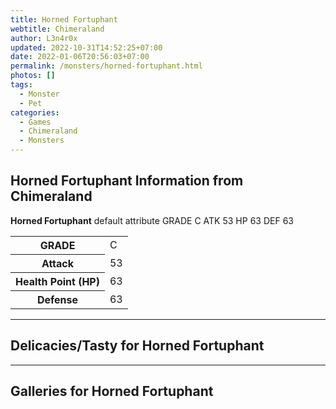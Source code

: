 ```yaml
---
title: Horned Fortuphant
webtitle: Chimeraland
author: L3n4r0x
updated: 2022-10-31T14:52:25+07:00
date: 2022-01-06T20:56:03+07:00
permalink: /monsters/horned-fortuphant.html
photos: []
tags:
  - Monster
  - Pet
categories:
  - Games
  - Chimeraland
  - Monsters
---
```


<section id="bootstrap-wrapper"><link rel="stylesheet" href="https://cdn.statically.io/gh/dimaslanjaka/Web-Manajemen/40ac3225/css/bootstrap-4.5-wrapper.css"/><h1>Horned Fortuphant Information from Chimeraland</h1><p><b>Horned Fortuphant</b> default attribute GRADE C ATK 53 HP 63 DEF 63<table><tr><th>GRADE</th><td>C</td></tr><tr><th>Attack</th><td>53</td></tr><tr><th>Health Point (HP)</th><td>63</td></tr><tr><th>Defense</th><td>63</td></tr></table></p><hr/><h2>Delicacies/Tasty for Horned Fortuphant</h2><hr/><div id="gallery"><h2>Galleries for Horned Fortuphant</h2><div class="row"></div></div></section>